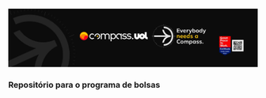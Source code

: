 [![Imagem da Compass](Compass.jpg)](https://www.linkedin.com/in/davy-carlos-costa-34510b214/)

### Repositório para o programa de bolsas
</hr>
